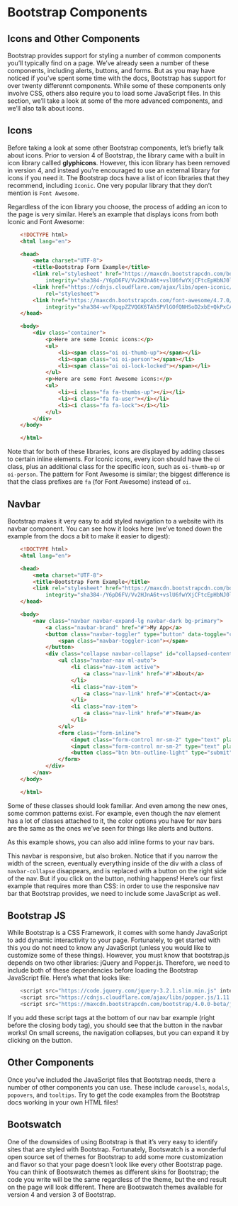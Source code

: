 # Bootstrap Components

## Icons and Other Components

Bootstrap provides support for styling a number of common components you’ll typically find on a page. We’ve already seen a number of these components, including alerts, buttons, and forms. But as you may have noticed if you’ve spent some time with the docs, Bootstrap has support for over twenty differennt components. While some of these components only involve CSS, others also require you to load some JavaScript files. In this section, we’ll take a look at some of the more advanced components, and we’ll also talk about icons.

## Icons

Before taking a look at some other Bootstrap components, let’s briefly talk about icons. Prior to version 4 of Bootstrap, the library came with a built in icon library callled **glyphicons**. However, this icon library has been removed in version 4, and instead you’re encouraged to use an external library for icons if you need it. The Bootstrap docs have a list of icon libraries that they recommend, including `Iconic`. One very popular library that they don’t mention is `Font Awesome`.

Regardless of the icon library you choose, the process of adding an icon to the page is very similar. Here’s an example that displays icons from both Iconic and Font Awesome:

```html
    <!DOCTYPE html>
    <html lang="en">

    <head>
        <meta charset="UTF-8">
        <title>Bootstrap Form Example</title>
        <link rel="stylesheet" href="https://maxcdn.bootstrapcdn.com/bootstrap/4.0.0-beta/css/bootstrap.min.css"
            integrity="sha384-/Y6pD6FV/Vv2HJnA6t+vslU6fwYXjCFtcEpHbNJ0lyAFsXTsjBbfaDjzALeQsN6M" crossorigin="anonymous">
        <link href="https://cdnjs.cloudflare.com/ajax/libs/open-iconic/1.1.1/font/css/open-iconic-bootstrap.css"
            rel="stylesheet">
        <link href="https://maxcdn.bootstrapcdn.com/font-awesome/4.7.0/css/font-awesome.min.css" rel="stylesheet"
            integrity="sha384-wvfXpqpZZVQGK6TAh5PVlGOfQNHSoD2xbE+QkPxCAFlNEevoEH3Sl0sibVcOQVnN" crossorigin="anonymous">
    </head>

    <body>
        <div class="container">
            <p>Here are some Iconic icons:</p>
            <ul>
                <li><span class="oi oi-thumb-up"></span></li>
                <li><span class="oi oi-person"></span></li>
                <li><span class="oi oi-lock-locked"></span></li>
            </ul>
            <p>Here are some Font Awesome icons:</p>
            <ul>
                <li><i class="fa fa-thumbs-up"></i></li>
                <li><i class="fa fa-user"></i></li>
                <li><i class="fa fa-lock"></i></li>
            </ul>
        </div>
    </body>

    </html>
```

Note that for both of these libraries, icons are displayed by adding classes to certain inline elements. For Iconic icons, every icon should have the oi class, plus an additional class for the specific icon, such as `oi-thumb-up` or `oi-person`. The pattern for Font Awesome is similar; the biggest difference is that the class prefixes are `fa` (for Font Awesome) instead of `oi`.

## Navbar

Bootstrap makes it very easy to add styled navigation to a website with its navbar component. You can see how it looks here (we’ve toned down the example from the docs a bit to make it easier to digest):

```html
    <!DOCTYPE html>
    <html lang="en">

    <head>
        <meta charset="UTF-8">
        <title>Bootstrap Form Example</title>
        <link rel="stylesheet" href="https://maxcdn.bootstrapcdn.com/bootstrap/4.0.0-beta/css/bootstrap.min.css"
            integrity="sha384-/Y6pD6FV/Vv2HJnA6t+vslU6fwYXjCFtcEpHbNJ0lyAFsXTsjBbfaDjzALeQsN6M" crossorigin="anonymous">
    </head>

    <body>
        <nav class="navbar navbar-expand-lg navbar-dark bg-primary">
            <a class="navbar-brand" href="#">My App</a>
            <button class="navbar-toggler" type="button" data-toggle="collapse" data-target="#collapsed-content">
                <span class="navbar-toggler-icon"></span>
            </button>
            <div class="collapse navbar-collapse" id="collapsed-content">
                <ul class="navbar-nav ml-auto">
                    <li class="nav-item active">
                        <a class="nav-link" href="#">About</a>
                    </li>
                    <li class="nav-item">
                        <a class="nav-link" href="#">Contact</a>
                    </li>
                    <li class="nav-item">
                        <a class="nav-link" href="#">Team</a>
                    </li>
                </ul>
                <form class="form-inline">
                    <input class="form-control mr-sm-2" type="text" placeholder="Username">
                    <input class="form-control mr-sm-2" type="text" placeholder="Password">
                    <button class="btn btn-outline-light" type="submit">Log In</button>
                </form>
            </div>
        </nav>
    </body>

    </html>
```

Some of these classes should look familiar. And even among the new ones, some common patterns exist. For example, even though the nav element has a lot of classes attached to it, the color options you have for nav bars are the same as the ones we’ve seen for things like alerts and buttons.

As this example shows, you can also add inline forms to your nav bars.

This navbar is responsive, but also broken. Notice that if you narrow the width of the screen, eventually everything inside of the div with a class of `navbar-collapse` disappears, and is replaced with a button on the right side of the nav. But if you click on the button, nothing happens! Here’s our first example that requires more than CSS: in order to use the responsive nav bar that Bootstrap provides, we need to include some JavaScript as well.

## Bootstrap JS

While Bootstrap is a CSS Framework, it comes with some handy JavaScript to add dynamic interactivity to your page. Fortunately, to get started with this you do not need to know any JavaScript (unless you would like to customize some of these things). However, you must know that bootstrap.js depends on two other libraries: jQuery and Popper.js. Therefore, we need to include both of these dependencies before loading the Bootstrap JavaScript file. Here’s what that looks like:

```javascript
    <script src="https://code.jquery.com/jquery-3.2.1.slim.min.js" integrity="sha384-KJ3o2DKtIkvYIK3UENzmM7KCkRr/rE9/Qpg6aAZGJwFDMVNA/GpGFF93hXpG5KkN" crossorigin="anonymous"></script>
    <script src="https://cdnjs.cloudflare.com/ajax/libs/popper.js/1.11.0/umd/popper.min.js" integrity="sha384-b/U6ypiBEHpOf/4+1nzFpr53nxSS+GLCkfwBdFNTxtclqqenISfwAzpKaMNFNmj4" crossorigin="anonymous"></script>
    <script src="https://maxcdn.bootstrapcdn.com/bootstrap/4.0.0-beta/js/bootstrap.min.js" integrity="sha384-h0AbiXch4ZDo7tp9hKZ4TsHbi047NrKGLO3SEJAg45jXxnGIfYzk4Si90RDIqNm1" crossorigin="anonymous"></script>
```

If you add these script tags at the bottom of our nav bar example (right before the closing body tag), you should see that the button in the navbar works! On small screens, the navigation collapses, but you can expand it by clicking on the button.

## Other Components

Once you’ve included the JavaScript files that Bootstrap needs, there a number of other components you can use. These include `carousels`, `modals`, `popovers`, and `tooltips`. Try to get the code examples from the Bootstrap docs working in your own HTML files!

## Bootswatch

One of the downsides of using Bootstrap is that it’s very easy to identify sites that are styled with Bootstrap. Fortunately, Bootswatch is a wonderful open source set of themes for Bootstrap to add some more customization and flavor so that your page doesn’t look like every other Bootstrap page. You can think of Bootswatch themes as different skins for Bootstrap; the code you write will be the same regardless of the theme, but the end result on the page will look different. There are Bootswatch themes available for version 4 and version 3 of Bootstrap.